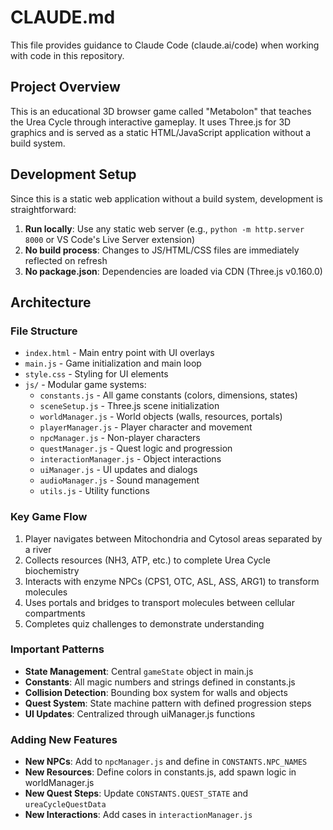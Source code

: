 # CLAUDE.md

This file provides guidance to Claude Code (claude.ai/code) when working with code in this repository.

## Project Overview

This is an educational 3D browser game called "Metabolon" that teaches the Urea Cycle through interactive gameplay. It uses Three.js for 3D graphics and is served as a static HTML/JavaScript application without a build system.

## Development Setup

Since this is a static web application without a build system, development is straightforward:

1. **Run locally**: Use any static web server (e.g., `python -m http.server 8000` or VS Code's Live Server extension)
2. **No build process**: Changes to JS/HTML/CSS files are immediately reflected on refresh
3. **No package.json**: Dependencies are loaded via CDN (Three.js v0.160.0)

## Architecture

### File Structure
- `index.html` - Main entry point with UI overlays
- `main.js` - Game initialization and main loop
- `style.css` - Styling for UI elements
- `js/` - Modular game systems:
  - `constants.js` - All game constants (colors, dimensions, states)
  - `sceneSetup.js` - Three.js scene initialization
  - `worldManager.js` - World objects (walls, resources, portals)
  - `playerManager.js` - Player character and movement
  - `npcManager.js` - Non-player characters
  - `questManager.js` - Quest logic and progression
  - `interactionManager.js` - Object interactions
  - `uiManager.js` - UI updates and dialogs
  - `audioManager.js` - Sound management
  - `utils.js` - Utility functions

### Key Game Flow
1. Player navigates between Mitochondria and Cytosol areas separated by a river
2. Collects resources (NH3, ATP, etc.) to complete Urea Cycle biochemistry
3. Interacts with enzyme NPCs (CPS1, OTC, ASL, ASS, ARG1) to transform molecules
4. Uses portals and bridges to transport molecules between cellular compartments
5. Completes quiz challenges to demonstrate understanding

### Important Patterns
- **State Management**: Central `gameState` object in main.js
- **Constants**: All magic numbers and strings defined in constants.js
- **Collision Detection**: Bounding box system for walls and objects
- **Quest System**: State machine pattern with defined progression steps
- **UI Updates**: Centralized through uiManager.js functions

### Adding New Features
- **New NPCs**: Add to `npcManager.js` and define in `CONSTANTS.NPC_NAMES`
- **New Resources**: Define colors in constants.js, add spawn logic in worldManager.js
- **New Quest Steps**: Update `CONSTANTS.QUEST_STATE` and `ureaCycleQuestData`
- **New Interactions**: Add cases in `interactionManager.js`